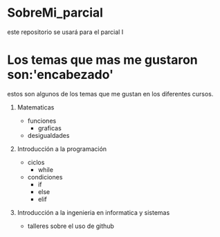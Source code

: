 # SobreMi_parcial
 este repositorio se usará para el parcial I
# Los temas que mas me gustaron son:'encabezado'

estos son algunos de los temas que me gustan en los diferentes cursos.

1. Matematicas
   - funciones
     - graficas
   - desigualdades

2. Introducción a la programación
   - ciclos
     - while
   - condiciones
     - if
     - else
     - elif

3. Introducción a la ingenieria en informatica y sistemas
   - talleres sobre el uso de github
   